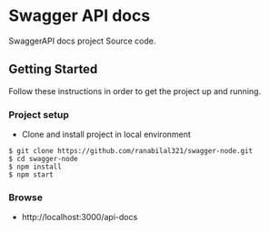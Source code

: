 # Swagger API docs
SwaggerAPI docs project Source code.

## Getting Started
Follow these instructions in order to get the project up and running.

### Project setup
- Clone and install project in local environment
```
$ git clone https://github.com/ranabilal321/swagger-node.git
$ cd swagger-node
$ npm install
$ npm start
```
### Browse
- http://localhost:3000/api-docs